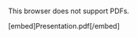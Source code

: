 <object data="./Presentation.pdf" type="application/pdf" width="700px" height="700px">
    <embed src="./Presentation.pdf">
        <p>This browser does not support PDFs.</p>
    </embed>
</object>

[embed]Presentation.pdf[/embed]
